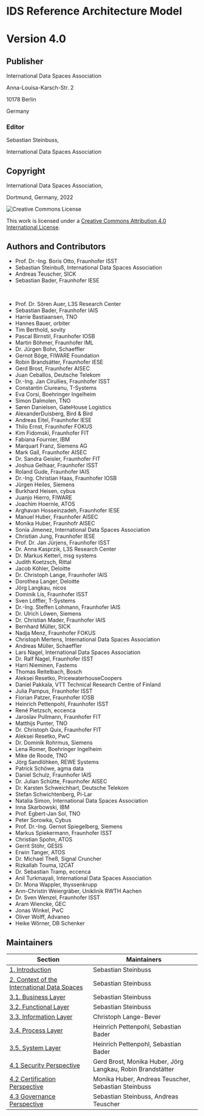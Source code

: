 # IDS Reference Architecture Model #
# Version 4.0 #


## Publisher ##

International Data Spaces Association

Anna-Louisa-Karsch-Str. 2

10178 Berlin

Germany

### Editor ###

Sebastian Steinbuss,

International Data Spaces Association

## Copyright ##

International Data Spaces Association,

Dortmund, Germany, 2022

![Creative Commons License](https://i.creativecommons.org/l/by/4.0/88x31.png)

This work is licensed under a [Creative Commons Attribution 4.0 International License](http://creativecommons.org/licenses/by/4.0/).


## Authors and Contributors ##

* Prof. Dr.-Ing. Boris Otto, Fraunhofer ISST
* Sebastian Steinbuß, International Data Spaces Association 
* Andreas Teuscher, SICK 
* Sebastian Bader, Fraunhofer IESE 

<br/>

* Prof. Dr. Sören Auer, L3S Research Center
* Sebastian Bader, Fraunhofer IAIS
* Harrie Bastiaansen, TNO
* Hannes Bauer, orbiter
* Tim Berthold, sovity
* Pascal Birnstil, Fraunhofer IOSB
* Martin Böhmer, Fraunhofer IML
* Dr. Jürgen Bohn, Schaeffler
* Gernot Böge, FIWARE Foundation
* Robin Brandsätter, Fraunhofer IESE
* Gerd Brost, Fraunhofer AISEC
* Juan Ceballos, Deutsche Telekom
* Dr.-Ing. Jan Cirullies, Fraunhofer ISST
* Constantin Ciureanu, T-Systems
* Eva Corsi, Boehringer Ingelheim
* Simon Dalmolen, TNO
* Søren Danielsen, GateHouse Logistics
* AlexanderDuisberg, Bird \& Bird
* Andreas Eitel, Fraunhofer IESE
* Thilo Ernst, Fraunhofer FOKUS
* Kim Fidomski, Fraunhofer FIT
* Fabiana Fournier, IBM
* Marquart Franz, Siemens AG
* Mark Gall, Fraunhofer AISEC
* Dr. Sandra Geisler, Fraunhofer FIT
* Joshua Gelhaar, Fraunhofer ISST
* Roland Gude, Fraunhofer IAIS
* Dr.-Ing. Christian Haas, Fraunhofer IOSB
* Jürgen Heiles, Siemens
* Burkhard Heisen, cybus
* Juanjo Hierro, FIWARE
* Joachim Hoernle, ATOS
* Arghavan Hosseinzadeh, Fraunhofer IESE
* Manuel Huber, Fraunhofer AISEC
* Monika Huber, Fraunhofr AISEC
* Sonia Jimenez, International Data Spaces Association
* Christian Jung, Fraunhofer IESE
* Prof. Dr. Jan Jürjens, Fraunhofer ISST
* Dr. Anna Kasprzik, L3S Research Center
* Dr. Markus Ketterl, msg systems
* Judith Koetzsch, Rittal
* Jacob Köhler, Deloitte
* Dr. Christoph Lange, Fraunhofer IAIS
* Dorothea Langer, Deloitte
* Jörg Langkau, nicos
* Dominik Lis, Fraunhofer ISST
* Sven Löffler, T-Systems
* Dr.-Ing. Steffen Lohmann, Fraunhofer IAIS
* Dr. Ulrich Löwen, Siemens
* Dr. Christian Mader, Fraunhofer IAIS
* Bernhard Müller, SICK
* Nadja Menz, Fraunhofer FOKUS
* Christoph Mertens, International Data Spaces Association
* Andreas Müller, Schaeffler
* Lars Nagel, International Data Spaces Association
* Dr. Ralf Nagel, Fraunhofer ISST
* Harri Nieminen, Fastems
* Thomas Reitelbach, Bosch
* Aleksei Resetko, PricewaterhouseCoopers
* Daniel Pakkala, VTT Technical Research Centre of Finland
* Julia Pampus, Fraunhofer ISST
* Florian Patzer, Fraunhofer IOSB
* Heinrich Pettenpohl, Fraunhofer ISST
* René Pietzsch, eccenca
* Jaroslav Pullmann, Fraunhofer FIT
* Matthijs Punter, TNO
* Dr. Christoph Quix, Fraunhofer FIT
* Aleksei Resetko, PwC
* Dr. Dominik Rohrmus, Siemens
* Lena Romer, Boehringer Ingelheim
* Mike de Roode, TNO
* Jörg Sandlöhken, REWE Systems
* Patrick Schöwe, agma data
* Daniel Schulz, Fraunhofer IAIS
* Dr. Julian Schütte, Fraunhofer AISEC
* Dr. Karsten Schweichhart, Deutsche Telekom
* Stefan Schwichtenberg, Pi-Lar
* Natalia Simon, International Data Spaces Association
* Inna Skarbowski, IBM
* Prof. Egbert-Jan Sol, TNO
* Peter Sorowka, Cybus
* Prof. Dr.-Ing. Gernot Spiegelberg, Siemens
* Markus Spiekermann, Fraunhofer ISST
* Christian Spohn, ATOS
* Gerrit Stöhr, GESIS
* Erwin Tanger, ATOS
* Dr. Michael Theß, Signal Cruncher
* Rizkallah Touma, I2CAT
* Dr. Sebastian Tramp, eccenca
* Anil Turkmayali, International Data Spaces Association
* Dr. Mona Wappler, thyssenkrupp
* Ann-Christin Weiergräber, Uniklinik RWTH Aachen
* Dr. Sven Wenzel, Fraunhofer ISST
* Aram Wiencke, GEC
* Jonas Winkel, PwC
* Oliver Wolff, Advaneo
* Heike Wörner, DB Schenker

## Maintainers ##

| Section | Maintainers|
| --- | --- |
| [1. Introduction](./1_Introduction/README.md) | Sebastian Steinbuss |
| [2. Context of the International Data Spaces](./2_Context_of_the_International_Data_Spaces/README.md) | Sebastian Steinbuss |
| [3.1. Business Layer](./3_Layers_of_the_Reference_Architecture_Model/3_1_Business_Layer/README.md) | Sebastian Steinbuss |
| [3.2. Functional Layer](./3_Layers_of_the_Reference_Architecture_Model/3_2_Functional_Layer/README.md) | Sebastian Steinbuss |
| [3.3. Information Layer](./3_Layers_of_the_Reference_Architecture_Model/3_3_Information_Layer/README.md) | Christoph Lange-Bever |
| [3.4. Process Layer](./3_Layers_of_the_Reference_Architecture_Model/3_4_Process_Layer/README.md) | Heinrich Pettenpohl, Sebastian Bader |
| [3.5. System Layer](./3_Layers_of_the_Reference_Architecture_Model/3_5_System_Layer/README.md) | Heinrich Pettenpohl, Sebastian Bader |
| [4.1 Security Perspective](./4_Perspectives_of_the_Reference_Architecture_Model/4_1_Security_Perspective/README.md) | Gerd Brost, Monika Huber, Jörg Langkau, Robin Brandstätter
| [4.2 Certification Perspective](./4_Perspectives_of_the_Reference_Architecture_Model/4_2_Certification_Perspective/README.md) | Monika Huber, Andreas Teuscher, Sebastian Steinbuss|
| [4.3 Governance Perspective](./4_Perspectives_of_the_Reference_Architecture_Model/4_3_Governance_Perspective/README.md)| Sebastian Steinbuss, Andreas Teuscher |
